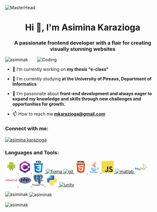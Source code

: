 ![MasterHead](https://encrypted-tbn0.gstatic.com/images?q=tbn:ANd9GcT_QyBdLwd550WEizOGQh6-1xCNiE65DZp7S8WQKvQDBWnv4v9iBxAyErdrWhU-vf5jLU8&usqp=CAU)

<h1 align="center">Hi 👋, I'm Asimina Karazioga</h1>
<h3 align="center">A passionate frontend developer with a flair for creating visually stunning websites</h3>
<img align="right" alt="Coding" width="400" src="https://www.pngmart.com/files/22/Programmer-PNG-Photos.png">


<p align="left"> <img src="https://komarev.com/ghpvc/?username=asiminak&label=Profile%20views&color=0e75b6&style=flat" alt="asiminak" /> </p>

- 🔭 I’m currently working on **my thesis "e-class"**

- 📖 I’m currently studying **at the University of Pireaus, Department of Informatics**

- 🌱 I'm passionate about **front-end development and always eager to expand my knowledge and skills through new challenges and opportunities for growth.**

- 📫 How to reach me **mkarazioga@gmail.com**

<h3 align="left">Connect with me:</h3>
<p align="left">
<a href="https://linkedin.com/in/asimina karazioga" target="blank"><img align="center" src="https://raw.githubusercontent.com/rahuldkjain/github-profile-readme-generator/master/src/images/icons/Social/linked-in-alt.svg" alt="asimina karazioga" height="30" width="40" /></a>
</p>

<h3 align="left">Languages and Tools:</h3>
<p align="left"> <a href="https://developer.android.com" target="_blank" rel="noreferrer"> <img src="https://raw.githubusercontent.com/devicons/devicon/master/icons/android/android-original-wordmark.svg" alt="android" width="40" height="40"/> </a> <a href="https://www.w3schools.com/cs/" target="_blank" rel="noreferrer"> <img src="https://raw.githubusercontent.com/devicons/devicon/master/icons/csharp/csharp-original.svg" alt="csharp" width="40" height="40"/> </a> <a href="https://www.w3schools.com/css/" target="_blank" rel="noreferrer"> <img src="https://raw.githubusercontent.com/devicons/devicon/master/icons/css3/css3-original-wordmark.svg" alt="css3" width="40" height="40"/> </a> <a href="https://www.figma.com/" target="_blank" rel="noreferrer"> <img src="https://www.vectorlogo.zone/logos/figma/figma-icon.svg" alt="figma" width="40" height="40"/> </a> <a href="https://git-scm.com/" target="_blank" rel="noreferrer"> <img src="https://www.vectorlogo.zone/logos/git-scm/git-scm-icon.svg" alt="git" width="40" height="40"/> </a> <a href="https://www.w3.org/html/" target="_blank" rel="noreferrer"> <img src="https://raw.githubusercontent.com/devicons/devicon/master/icons/html5/html5-original-wordmark.svg" alt="html5" width="40" height="40"/> </a> <a href="https://www.java.com" target="_blank" rel="noreferrer"> <img src="https://raw.githubusercontent.com/devicons/devicon/master/icons/java/java-original.svg" alt="java" width="40" height="40"/> </a> <a href="https://developer.mozilla.org/en-US/docs/Web/JavaScript" target="_blank" rel="noreferrer"> <img src="https://raw.githubusercontent.com/devicons/devicon/master/icons/javascript/javascript-original.svg" alt="javascript" width="40" height="40"/> </a> <a href="https://www.mathworks.com/" target="_blank" rel="noreferrer"> <img src="https://upload.wikimedia.org/wikipedia/commons/2/21/Matlab_Logo.png" alt="matlab" width="40" height="40"/> </a> <a href="https://www.mysql.com/" target="_blank" rel="noreferrer"> <img src="https://raw.githubusercontent.com/devicons/devicon/master/icons/mysql/mysql-original-wordmark.svg" alt="mysql" width="40" height="40"/> </a> <a href="https://www.oracle.com/" target="_blank" rel="noreferrer"> <img src="https://raw.githubusercontent.com/devicons/devicon/master/icons/oracle/oracle-original.svg" alt="oracle" width="40" height="40"/> </a> <a href="https://www.php.net" target="_blank" rel="noreferrer"> <img src="https://raw.githubusercontent.com/devicons/devicon/master/icons/php/php-original.svg" alt="php" width="40" height="40"/> </a> <a href="https://www.postgresql.org" target="_blank" rel="noreferrer"> <img src="https://raw.githubusercontent.com/devicons/devicon/master/icons/postgresql/postgresql-original-wordmark.svg" alt="postgresql" width="40" height="40"/> </a> <a href="https://www.python.org" target="_blank" rel="noreferrer"> <img src="https://raw.githubusercontent.com/devicons/devicon/master/icons/python/python-original.svg" alt="python" width="40" height="40"/> </a> <a href="https://unity.com/" target="_blank" rel="noreferrer"> <img src="https://www.vectorlogo.zone/logos/unity3d/unity3d-icon.svg" alt="unity" width="40" height="40"/> </a> </p>

<p><img align="left" src="https://github-readme-stats.vercel.app/api/top-langs?username=asiminak&show_icons=true&locale=en&layout=compact" alt="asiminak" /></p>

<p>&nbsp;<img align="center" src="https://github-readme-stats.vercel.app/api?username=asiminak&show_icons=true&locale=en" alt="asiminak" /></p>

<p><img align="center" src="https://github-readme-streak-stats.herokuapp.com/?user=asiminak&" alt="asiminak" /></p>

